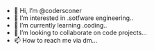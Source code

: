 - 👋 Hi, I’m @codersconer
- 👀 I’m interested in .sotfware engineering..
- 🌱 I’m currently learning .coding..
- 💞️ I’m looking to collaborate on code projects...
- 📫 How to reach me via dm...

<!---
codersconer/codersconer is a ✨ special ✨ repository because its `README.md` (this file) appears on your GitHub profile.
You can click the Preview link to take a look at your changes.
--->
